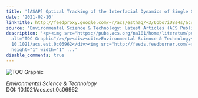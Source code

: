 ```yaml
---
title: '[ASAP] Optical Tracking of the Interfacial Dynamics of Single SARS-CoV-2 Pseudoviruses'
date: '2021-02-10'
linkTitle: http://feedproxy.google.com/~r/acs/esthag/~3/6bbo7iUBs4s/acs.est.0c06962
source: 'Environmental Science & Technology: Latest Articles (ACS Publications)'
description: '<p><img src="https://pubs.acs.org/na101/home/literatum/publisher/achs/journals/content/esthag/0/esthag.ahead-of-print/acs.est.0c06962/20210210/images/medium/es0c06962_0006.gif"
  alt="TOC Graphic"/></p><div><cite>Environmental Science & Technology</cite></div><div>DOI:
  10.1021/acs.est.0c06962</div><img src="http://feeds.feedburner.com/~r/acs/esthag/~4/6bbo7iUBs4s"
  height="1" width="1" ...'
disable_comments: true
---
```

<p><img src="https://pubs.acs.org/na101/home/literatum/publisher/achs/journals/content/esthag/0/esthag.ahead-of-print/acs.est.0c06962/20210210/images/medium/es0c06962_0006.gif" alt="TOC Graphic"/></p><div><cite>Environmental Science & Technology</cite></div><div>DOI: 10.1021/acs.est.0c06962</div><img src="http://feeds.feedburner.com/~r/acs/esthag/~4/6bbo7iUBs4s" height="1" width="1" ...